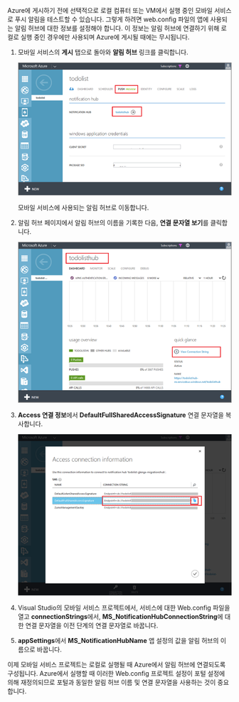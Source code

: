 ﻿
Azure에 게시하기 전에 선택적으로 로컬 컴퓨터 또는 VM에서 실행 중인 모바일 서비스로 푸시 알림을 테스트할 수 있습니다. 그렇게 하려면 web.config 파일의 앱에 사용되는 알림 허브에 대한 정보를 설정해야 합니다. 이 정보는 알림 허브에 연결하기 위해 로컬로 실행 중인 경우에만 사용되며 Azure에 게시될 때에는 무시됩니다.

1. 모바일 서비스의 **게시** 탭으로 돌아와 **알림 허브** 링크를 클릭합니다.

	![](./media/mobile-services-dotnet-backend-configure-local-push/link-to-notification-hub.png)

	모바일 서비스에 사용되는 알림 허브로 이동합니다.

2. 알림 허브 페이지에서 알림 허브의 이름을 기록한 다음, **연결 문자열 보기**를 클릭합니다.

	![](./media/mobile-services-dotnet-backend-configure-local-push/notification-hub-page.png)

3. **Access 연결 정보**에서 **DefaultFullSharedAccessSignature** 연결 문자열을 복사합니다.

	![](./media/mobile-services-dotnet-backend-configure-local-push/notification-hub-connection-string.png)

4. Visual Studio의 모바일 서비스 프로젝트에서, 서비스에 대한 Web.config 파일을 열고 **connectionStrings**에서, **MS_NotificationHubConnectionString**에 대한 연결 문자열을 이전 단계의 연결 문자열로 바꿉니다.

5. **appSettings**에서 **MS_NotificationHubName** 앱 설정의 값을 알림 허브의 이름으로 바꿉니다.

이제 모바일 서비스 프로젝트는 로컬로 실행될 때 Azure에서 알림 허브에 연결되도록 구성됩니다. Azure에서 실행할 때 이러한 Web.config 프로젝트 설정이 포털 설정에 의해 재정의되므로 포털과 동일한 알림 허브 이름 및 연결 문자열을 사용하는 것이 중요합니다.
<!--HONumber=45--> 

